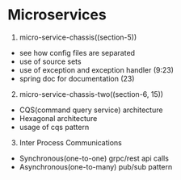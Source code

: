 # Microservices

1) micro-service-chassis((section-5))
  - see how config files are separated 
  - use of source sets 
  - use of exception and exception handler (9:23)
  - spring doc for documentation (23)

2) micro-service-chassis-two((section-6, 15))
  - CQS(command query service) architecture
  - Hexagonal architecture
  - usage of cqs pattern

3) Inter Process Communications
  - Synchronous(one-to-one) grpc/rest api calls
  - Asynchronous(one-to-many) pub/sub pattern